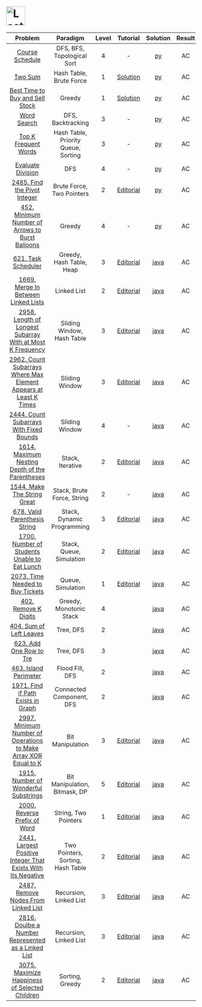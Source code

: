# [<img align="center" height="50" src="https://assets.leetcode.com/static_assets/public/webpack_bundles/images/logo-dark.e99485d9b.svg" alt="LeetCode Home">](https://leetcode.com/)

|                                                                            Problem                                                                            |              Paradigm               | Level |                                                    Tutorial                                                     |                                    Solution                                    | Result |
| :-----------------------------------------------------------------------------------------------------------------------------------------------------------: | :---------------------------------: | :---: | :-------------------------------------------------------------------------------------------------------------: | :----------------------------------------------------------------------------: | :----: |
|                                               [Course Schedule](https://leetcode.com/problems/course-schedule/)                                               |     DFS, BFS, Topological Sort      |   4   |                                                        -                                                        |                           [py](./Course_Schedule.py)                           |   AC   |
|                                                       [Two Sum](https://leetcode.com/problems/two-sum/)                                                       |       Hash Table, Brute Force       |   1   |                           [Solution](https://leetcode.com/problems/two-sum/solution/)                           |                               [py](./Two_Sum.py)                               |   AC   |
|                               [Best Time to Buy and Sell Stock](https://leetcode.com/problems/best-time-to-buy-and-sell-stock/)                               |               Greedy                |   1   |               [Solution](https://leetcode.com/problems/best-time-to-buy-and-sell-stock/solution/)               |                   [py](./Best_Time_to_Buy_and_Sell_Stock.py)                   |   AC   |
|                                                   [Word Search](https://leetcode.com/problems/word-search/)                                                   |          DFS, Backtracking          |   3   |                                                        -                                                        |                             [py](./Word_Search.py)                             |   AC   |
|                                          [Top K Frequent Words](https://leetcode.com/problems/top-k-frequent-words/)                                          | Hash Table, Priority Queue, Sorting |   3   |                                                        -                                                        |                        [py](./Top_K_Frequent_Words.py)                         |   AC   |
|                                             [Evaluate Division](https://leetcode.com/problems/evaluate-division/)                                             |                 DFS                 |   4   |                                                        -                                                        |                          [py](./Evaluate_Division.py)                          |   AC   |
|                                     [2485. Find the Pivot Integer](https://leetcode.com/problems/find-the-pivot-integer/)                                     |      Brute Force, Two Pointers      |   2   |                  [Editorial](https://leetcode.com/problems/find-the-pivot-integer/editorial/)                   |                     [py](./2485_Find_the_Pivot_Integer.py)                     |   AC   |
|                 [452. Minimum Number of Arrows to Burst Balloons](https://leetcode.com/problems/minimum-number-of-arrows-to-burst-balloons/)                  |               Greedy                |   4   |                                                        -                                                        |           [py](./452_Minimum_Number_of_Arrows_to_Burst_Balloons.py)            |   AC   |
|                                             [621. Task Scheduler](https://leetcode.com/problems/task-scheduler/)                                              |      Greedy, Hash Table, Heap       |   3   |                      [Editorial](https://leetcode.com/problems/task-scheduler/editorial/)                       |                       [java](./621_Task_Scheduler.java)                        |   AC   |
|                              [1669. Merge In Between Linked Lists](https://leetcode.com/problems/merge-in-between-linked-lists/)                              |             Linked List             |   2   |               [Editorial](https://leetcode.com/problems/merge-in-between-linked-lists/editorial/)               |               [java](./1669_Merge_in_Between_Linked_Lists.java)                |   AC   |
|        [2958. Length of Longest Subarray With at Most K Frequency](https://leetcode.com/problems/length-of-longest-subarray-with-at-most-k-frequency/)        |     Sliding Window, Hash Table      |   3   |    [Editorial](https://leetcode.com/problems/length-of-longest-subarray-with-at-most-k-frequency/editorial)     |    [java](./2958_Length_of_Longest_Subarray_With_at_Most_K_Frequency.java)     |   AC   |
| [2962. Count Subarrays Where Max Element Appears at Least K Times](https://leetcode.com/problems/count-subarrays-where-max-element-appears-at-least-k-times/) |           Sliding Window            |   3   | [Editorial](https://leetcode.com/problems/count-subarrays-where-max-element-appears-at-least-k-times/editorial) | [java](./2962_Count_Subarrays_Where_Max_Element_Appears_at_Least_K_Times.java) |   AC   |
|                          [2444. Count Subarrays With Fixed Bounds](https://leetcode.com/problems/count-subarrays-with-fixed-bounds/)                          |           Sliding Window            |   4   |                                                        -                                                        |             [java](./2444_Count_Subarrays_With_Fixed_Bounds.java)              |   AC   |
|                   [1614. Maximum Nesting Depth of the Parentheses](https://leetcode.com/problems/maximum-nesting-depth-of-the-parentheses/)                   |          Stack, Iterative           |   2   |         [Editorial](https://leetcode.com/problems/maximum-nesting-depth-of-the-parentheses/editorial/)          |          [java](./1614_Maximum_Nesting_Depth_of_the_Parentheses.java)          |   AC   |
|                                      [1544. Make The String Great](https://leetcode.com/problems/make-the-string-great/)                                      |     Stack, Brute Force, String      |   2   |                                                        -                                                        |                   [java](./1544_Make_The_String_Great.java)                    |   AC   |
|                                   [678. Valid Parenthesis String](https://leetcode.com/problems/valid-parenthesis-string/)                                    |     Stack, Dynamic Programming      |   3   |                 [Editorial](https://leetcode.com/problems/valid-parenthesis-string/editorial/)                  |                  [java](./678_Valid_Parenthesis_String.java)                   |   AC   |
|                     [1700. Number of Students Unable to Eat Lunch](https://leetcode.com/problems/number-of-students-unable-to-eat-lunch/)                     |      Stack, Queue, Simulation       |   2   |          [Editorial](https://leetcode.com/problems/number-of-students-unable-to-eat-lunch/editorial/)           |           [java](./1700_Number_of_Students_Unable_to_Eat_Lunch.java)           |   AC   |
|                                 [2073. Time Needed to Buy Tickets](https://leetcode.com/problems/time-needed-to-buy-tickets/)                                 |          Queue, Simulation          |   1   |                [Editorial](https://leetcode.com/problems/time-needed-to-buy-tickets/editorial/)                 |                 [java](./2073_Time_Needed_to_Buy_Tickets.java)                 |   AC   |
|                                            [402. Remove K Digits](https://leetcode.com/problems/remove-k-digits/)                                             |       Greedy, Monotonic Stack       |   4   |                                                                                                                 |                       [java](./402_Remove_K_Digits.java)                       |   AC   |
|                                         [404. Sum of Left Leaves](https://leetcode.com/problems/sum-of-left-leaves/)                                          |              Tree, DFS              |   2   |                                                                                                                 |                     [java](./404_Sum_of_Left_Leaves.java)                      |   AC   |
|                                         [623. Add One Row to Tre](https://leetcode.com/problems/add-one-row-to-tree/)                                         |              Tree, DFS              |   3   |                                                                                                                 |                     [java](./623_Add_One_Row_to_Tree.java)                     |   AC   |
|                                           [463. Island Perimeter](https://leetcode.com/problems/island-perimeter/)                                            |           Flood Fill, DFS           |   2   |                                                                                                                 |                      [java](./463_Island_Perimeter.java)                       |   AC   |
|                               [1971. Find if Path Exists in Graph](https://leetcode.com/problems/find-if-path-exists-in-graph/)                               |      Connected Component, DFS       |   2   |                                                                                                                 |                [java](./1971_Find_if_Path_Exists_in_Graph.java)                |   AC   |
|  [2997. Minimum Number of Operations to Make Array XOR Equal to K](https://leetcode.com/problems/minimum-number-of-operations-to-make-array-xor-equal-to-k/)  |          Bit Manipulation           |   3   | [Editorial](https://leetcode.com/problems/minimum-number-of-operations-to-make-array-xor-equal-to-k/editorial/) | [java](./2997_Minimum_Number_of_Operations_to_Make_Array_XOR_Equal_to_K.java)  |   AC   |
|                             [1915. Number of Wonderful Substrings](https://leetcode.com/problems/number-of-wonderful-substrings/)                             |    Bit Manipulation, Bitmask, DP    |   5   |              [Editorial](https://leetcode.com/problems/number-of-wonderful-substrings/editorial/)               |               [java](./1915_Number_of_Wonderful_Substrings.java)               |   AC   |
|                                     [2000. Reverse Prefix of Word](https://leetcode.com/problems/reverse-prefix-of-word/)                                     |        String, Two Pointers         |   1   |                  [Editorial](https://leetcode.com/problems/reverse-prefix-of-word/editorial/)                   |                   [java](./2000_Reverse_Prefix_of_Word.java)                   |   AC   |
|     [2441. Largest Positive Integer That Exists With Its Negative](https://leetcode.com/problems/largest-positive-integer-that-exists-with-its-negative/)     |  Two Pointers, Sorting, Hash Table  |   2   |    [Editorial](https://leetcode.com/problems/largest-positive-integer-that-exists-with-negative/editorial/)     |   [java](./2441_Largest_Positive_Integer_That_Exists_With_Its_Negative.java)   |   AC   |
|                              [2487. Remove Nodes From Linked List](https://leetcode.com/problems/remove-nodes-from-linked-list/)                              |       Recursion, Linked List        |   3   |               [Editorial](https://leetcode.com/problems/remove-nodes-from-linked-list/editorial/)               |               [java](./2487_Remove_Nodes_From_Linked_List.java)                |   AC   |
|               [2816. Doulbe a Number Represented as a Linked List](https://leetcode.com/problems/double-a-number-represented-as-a-linked-list/)               |       Recursion, Linked List        |   3   |       [Editorial](https://leetcode.com/problems/double-a-number-represented-as-a-linked-list/editorial/)        |        [java](./2816_Double_a_Number_Represented_as_a_Linked_List.java)        |   AC   |
|                    [3075. Maximize Happiness of Selected Children](https://leetcode.com/problems/maximize-happiness-of-selected-children/)                    |           Sorting, Greedy           |   2   |          [Editorial](https://leetcode.com/problems/maximize-happiness-of-selected-children/editorial/)          |          [java](./3075_Maximize_Happiness_of_Selected_Children.java)           |   AC   |
